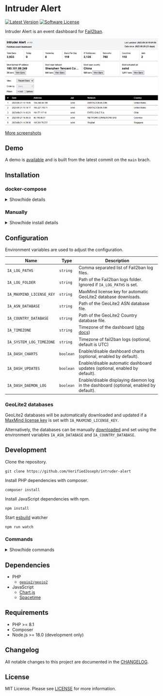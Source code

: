# Intruder Alert

[![Latest Version](https://img.shields.io/github/release/VerifiedJoseph/intruder-alert.svg?style=flat-square)](https://github.com/VerifiedJoseph/intruder-alert/releases/latest)
[![Software License](https://img.shields.io/badge/license-MIT-brightgreen.svg?style=flat-square)](LICENSE)

Intruder Alert is an event dashboard for [Fail2ban](https://github.com/fail2ban/fail2ban).

![screenshot](screenshots/screenshot_readme.png)

[More screenshots](./docs/screenshots.md)

## Demo

A demo is [available](https://verifiedjoseph.github.io/intruder-alert/demo/) and is built from the latest commit on the `main` brach.

## Installation

### docker-compose

<details>
<summary>Show/hide details</summary>

```yaml
version: '3'

services:
  app:
    image: ghcr.io/verifiedjoseph/intruder-alert:1.7.0
    container_name: intruder-alert
    environment:
      - IA_TIMEZONE=Europe/London
      - IA_MAXMIND_LICENSE_KEY=
      - IA_LOG_FOLDER=/app/backend/data/logs
    volumes:
      - path/to/fail2ban.log:/app/backend/data/logs/fail2ban.log:ro
      - path/to/fail2ban.log.1:/app/backend/data/logs/fail2ban.log.1:ro
      - path/to/fail2ban.log.2.gz:/app/backend/data/logs/fail2ban.log.2.gz:ro
      - path/to/fail2ban.log.3.gz:/app/backend/data/logs/fail2ban.log.3.gz:ro
      - path/to/fail2ban.log.4.gz:/app/backend/data/logs/fail2ban.log.4.gz:ro
    ports:
      - '127.0.0.1:8080:8080'
    cap_drop:
      - ALL
    security_opt:
      - no-new-privileges:true
```

</details>

### Manually

<details>
<summary>Show/hide install details</summary>

1) Download the [latest release](https://github.com/VerifiedJoseph/intruder-alert/releases/latest) to your web server and extract the zip archive.

2) Configure the application using `backend/config.php` copied from [`backend/config.example.php`](backend/config.example.php).
	
	```
	cp backend/config.example.php backend/config.php
	```

3) Create a scheduled task with cron (below) or similar that runs `backend\cron.php` at least once an hour.

	```
	1 * * * * php path/to/intruder-alert/backend/cron.php
	```

**Notes**

The backend folder does not need to be reachable in the browser and access should blocked. 

The scheduled task may need to run as root or a user with the permission to read the fail2ban logs.
</details>

## Configuration

Environment variables are used to adjust the configuration.

| Name                    | Type      | Description                                                                           |
| ------------------------| --------- | ------------------------------------------------------------------------------------- |
| `IA_LOG_PATHS`          | `string`  | Comma separated list of Fail2ban log files.                                           |
| `IA_LOG_FOLDER`         | `string`  | Path of the Fail2ban logs folder. Ignored if `IA_LOG_PATHS` is set.                   |
| `IA_MAXMIND_LICENSE_KEY`| `string`  | MaxMind license key for automatic GeoLite2 database downloads.                        |
| `IA_ASN_DATABASE`       | `string`  | Path of the GeoLite2 ASN database file.                                               |
| `IA_COUNTRY_DATABASE`   | `string`  | Path of the GeoLite2 Country database file.                                           |
| `IA_TIMEZONE`           | `string`  | Timezone of the dashboard ([php docs](https://www.php.net/manual/en/timezones.php))   |
| `IA_SYSTEM_LOG_TIMEZONE`| `string`  | Timezone of fail2ban logs (optional, default is UTC)                                  |
| `IA_DASH_CHARTS`        | `boolean` | Enable/disable dashboard charts (optional, enabled by default).                       |
| `IA_DASH_UPDATES`       | `boolean` | Enable/disable automatic dashboard updates (optional, enabled by default).            |
| `IA_DASH_DAEMON_LOG`    | `boolean` | Enable/disable displaying daemon log in the dashboard (optional, enabled by default). |


### GeoLite2 databases

GeoLite2 databases will be automatically downloaded and updated if a [MaxMind license key](https://support.maxmind.com/hc/en-us/articles/4407111582235-Generate-a-License-Key) is set with `IA_MAXMIND_LICENSE_KEY`. 

Alternatively, the databases can be manually [downloaded](https://dev.maxmind.com/geoip/geolite2-free-geolocation-data?lang=en) and set using the environment variables `IA_ASN_DATABASE` and `IA_COUNTRY_DATABASE`.

## Development

Clone the repository.

```
git clone https://github.com/VerifiedJoseph/intruder-alert
```

Install PHP dependencies with composer.

```
composer install
```

Install JavaScript dependencies with npm.

```
npm install
```

Start [esbuild](https://esbuild.github.io/) watcher

```
npm run watch
```

### Commands

<details>
<summary>Show/hide commands</summary>

Lint code:
```
composer lint
npm run lint
```

Fix code:
```
composer fix
npm run fix
```

Build code:
```
npm run build
```

Live code build:
```
npm run watch
```

Test code:
```
composer test
```

</details>

## Dependencies

- PHP
	- [`geoip2/geoip2`](https://github.com/maxmind/GeoIP2-php)
- JavaScript
	- [Chart.js](https://github.com/chartjs/Chart.js/)
	- [Spacetime](https://github.com/spencermountain/spacetime)

## Requirements

- PHP >= 8.1
- Composer
- Node.js >= 18.0 (development only)

## Changelog

All notable changes to this project are documented in the [CHANGELOG](CHANGELOG.md).

## License

MIT License. Please see [LICENSE](LICENSE) for more information.
